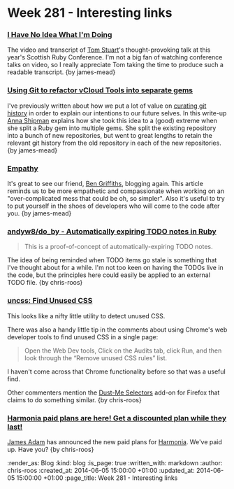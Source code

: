 Week 281 - Interesting links
============================

### [I Have No Idea What I'm Doing](http://codon.com/i-have-no-idea-what-im-doing)

The video and transcript of [Tom Stuart](https://twitter.com/tomstuart)'s thought-provoking talk at this year's Scottish Ruby Conference. I'm not a big fan of watching conference talks on video, so I really appreciate Tom taking the time to produce such a readable transcript. {by james-mead}


### [Using Git to refactor vCloud Tools into separate gems](https://gdstechnology.blog.gov.uk/2014/06/04/using-git-to-refactor-vcloud-tools-into-separate-gems/)

I've previously written about how we put a lot of value on [curating git history](http://gofreerange.com/week-249-links#deliberate-githttprakeroutescomblogdeliberate-git) in order to explain our intentions to our future selves. In this write-up [Anna Shipman](https://twitter.com/annashipman) explains how she took this idea to a (good) extreme when she split a Ruby gem into multiple gems. She split the existing repository into a bunch of new repositories, but went to great lengths to retain the relevant git history from the old repository in each of the new repositories. {by james-mead}


### [Empathy](http://techbelly.ghost.io/empathy/)

It's great to see our friend, [Ben Griffiths](https://twitter.com/beng), blogging again. This article reminds us to be more empathetic and compassionate when working on an "over-complicated mess that could be oh, so simpler". Also it's useful to try to put yourself in the shoes of developers who will come to the code after you. {by james-mead}


### [andyw8/do_by - Automatically expiring TODO notes in Ruby](https://github.com/andyw8/do_by)

> This is a proof-of-concept of automatically-expiring TODO notes.

The idea of being reminded when TODO items go stale is something that I've thought about for a while. I'm not too keen on having the TODOs live in the code, but the principles here could easily be applied to an external TODO file. {by chris-roos}


### [uncss: Find Unused CSS](http://davidwalsh.name/uncss)

This looks like a nifty little utility to detect unused CSS.

There was also a handy little tip in the comments about using Chrome's web developer tools to find unused CSS in a single page:

> Open the Web Dev tools, Click on the Audits tab, click Run, and then look through the “Remove unused CSS rules” list.

I haven't come across that Chrome functionality before so that was a useful find.

Other commenters mention the [Dust-Me Selectors](https://addons.mozilla.org/en-US/firefox/addon/dust-me-selectors/) add-on for Firefox that claims to do something similar. {by chris-roos}


### [Harmonia paid plans are here! Get a discounted plan while they last!](http://harmonia.io/blog/harmonia-paid-plans-are-here/)

[James Adam](https://twitter.com/lazyatom) has announced the new paid plans for [Harmonia](https://harmonia.io/). We've paid up. Have you? {by chris-roos}


:render_as: Blog
:kind: blog
:is_page: true
:written_with: markdown
:author: chris-roos
:created_at: 2014-06-05 15:00:00 +01:00
:updated_at: 2014-06-05 15:00:00 +01:00
:page_title: Week 281 - Interesting links
